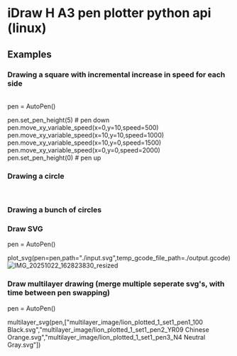 <h1> iDraw H A3 pen plotter python api (linux) </h1>

<h2>Examples </h2>
<h3> Drawing a square with incremental increase in speed for each side </h3> </br>
pen = AutoPen() </br>

pen.set_pen_height(5) # pen down</br>
pen.move_xy_variable_speed(x=0,y=10,speed=500) </br>
pen.move_xy_variable_speed(x=10,y=10,speed=1000) </br>
pen.move_xy_variable_speed(x=10,y=0,speed=1500) </br>
pen.move_xy_variable_speed(x=0,y=0,speed=2000) </br>
pen.set_pen_height(0) # pen up </br>

<h3> Drawing a circle </h3> </br>


<h3>Drawing a bunch of circles </h3>


<h3>Draw SVG </h3>
pen = AutoPen() </br>

plot_svg(pen=pen,path="./input.svg",temp_gcode_file_path=./output.gcode)  </br>
![IMG_20251022_162823830_resized](https://github.com/user-attachments/assets/6afe2214-971f-44a5-9f8a-753303f7c99e)

<h3>Draw multilayer drawing (merge multiple seperate svg's, with time between pen swapping)</h3>
pen = AutoPen() </br>

multilayer_svg(pen,["multilayer_image/lion_plotted_1_set1_pen1_100 Black.svg","multilayer_image/lion_plotted_1_set1_pen2_YR09 Chinese Orange.svg","multilayer_image/lion_plotted_1_set1_pen3_N4 Neutral Gray.svg"]) </br>
